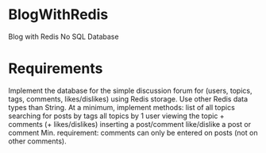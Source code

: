 # BlogWithRedis
 Blog with Redis No SQL Database

# Requirements
Implement the database for the simple discussion forum for (users, topics, tags, comments, likes/dislikes) using Redis storage.
Use other Redis data types than String.
At a minimum, implement methods:
list of all topics
searching for posts by tags
all topics by 1 user
viewing the topic + comments (+ likes/dislikes)
inserting a post/comment
like/dislike a post or comment
Min. requirement: comments can only be entered on posts (not on other comments).
